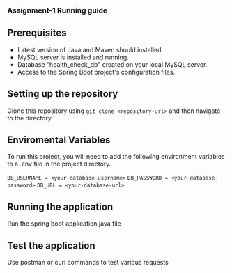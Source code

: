 ### Assignment-1 Running guide

## Prerequisites
- Latest version of Java and Maven should installed
- MySQL server is installed and running.
- Database "health_check_db" created on your local MySQL server.
- Access to the Spring Boot project's configuration files.

## Setting up the repository
Clone this repository using `git clone <repository-url>` and then navigate to the directory

## Enviromental Variables
To run this project, you will need to add the following environment variables to a .env file in the project directory.

`DB_USERNAME = <your-database-username>`
`DB_PASSWORD = <your-database-password>`
`DB_URL = <your-database-url>`

## Running the application
Run the spring boot application.java file 


## Test the application
Use postman or curl commands to test various requests